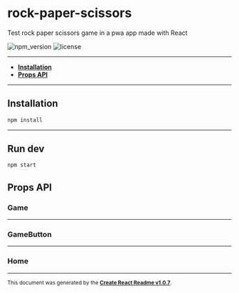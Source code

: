 # rock-paper-scissors

Test rock paper scissors game in a pwa app made with React

![npm_version](https://img.shields.io/npm/v/my-app)
![license](https://img.shields.io/npm/l/my-app)



-----

- **[Installation](#install)**
- **[Props API](#propsapi)**

-----

<a name="install"></a>

## Installation

```bash
npm install
```

-----

<a name="run"></a>

## Run dev

```bash
npm start
```

<a name="propsapi"></a>

## Props API

### Game

-----

### GameButton





-----

### Home





-----

<sub>This document was generated by the <a href="https://github.com/kevincastejon/create-react-readme" target="_blank">**Create React Readme v1.0.7**</a>.</sub>
